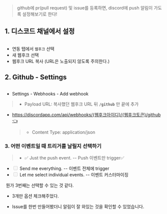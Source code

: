 <blockquote>
<p>github에 pr(pull request) 및 issue를 등록하면, discord에 push 알림이 가도록 설정해보기로 한다!</p>
</blockquote>
<h2 id="1-디스코드-채널에서-설정">1. 디스코드 채널에서 설정</h2>
<p><img alt="" src="https://velog.velcdn.com/images/greendev/post/2f241815-f688-4322-96bb-5133478bf71b/image.png" /></p>
<ul>
<li>연동 탭에서 <code>웹후크</code> 선택
<img alt="" src="https://velog.velcdn.com/images/greendev/post/166094fa-e2d2-4013-9379-aae91e429406/image.png" /></li>
<li>새 웹후크 선택
<img alt="" src="https://velog.velcdn.com/images/greendev/post/51302776-6547-401d-8045-5e121016eec3/image.png" /></li>
<li>웹후크 URL 복사 (URL은 노출되지 않도록 주의한다.)
<img alt="" src="https://velog.velcdn.com/images/greendev/post/392241d2-4695-4cbe-a15a-4af03fbb6067/image.png" />
<img alt="" src="https://velog.velcdn.com/images/greendev/post/4b8e007e-fced-49ca-bd69-dc75f0270528/image.png" /></li>
</ul>
<h2 id="2-github---settings">2. Github - Settings</h2>
<p><img alt="" src="https://velog.velcdn.com/images/greendev/post/629513b5-fbd3-487f-a27c-ee409a4ebf69/image.png" /></p>
<ul>
<li>Settings - Webhooks - Add webhook
<img alt="" src="https://velog.velcdn.com/images/greendev/post/9487e366-84d7-4e11-8229-7c22e5ef050c/image.png" />
<img alt="" src="https://velog.velcdn.com/images/greendev/post/2cd0c2ff-d0ec-4165-af5e-61d9144d5261/image.png" /></li>
</ul>
<blockquote>
<ul>
<li>Payload URL: 복사했던 웹후크 URL 뒤 <strong><code>/github</code></strong> 만 끝에 추가</li>
</ul>
</blockquote>
<ul>
<li><a href="https://discordapp.com/api/webhooks/%7B%EC%9B%B9%ED%9B%84%ED%81%AC%EC%95%84%EC%9D%B4%EB%94%94%7D/%7B%EC%9B%B9%ED%9B%84%ED%81%AC%ED%86%A0%ED%81%B0%7D/github%F0%9F%91%88">https://discordapp.com/api/webhooks/{웹후크아이디}/{웹후크토큰}/github👈</a><blockquote>
<ul>
<li>Content Type: application/json</li>
</ul>
</blockquote>
</li>
</ul>
<h3 id="3-어떤-이벤트일-때-트리거를-날릴지-선택하기">3. 어떤 이벤트일 때 트리거를 날릴지 선택하기</h3>
<blockquote>
<ul>
<li>✅ Just the push event. -- Push 이벤트만 trigger✅</li>
</ul>
</blockquote>
<ul>
<li><input disabled="" type="checkbox" /> Send me everything. -- 이벤트 전체에 trigger</li>
<li><input disabled="" type="checkbox" /> Let me select individual events. -- 이벤트 커스터마이징</li>
</ul>
<p><img alt="" src="https://velog.velcdn.com/images/greendev/post/46105233-ca13-452d-94e4-70f38040c55a/image.png" />
뭔가 3번째는 선택할 수 있는 것 같다.
<img alt="" src="https://velog.velcdn.com/images/greendev/post/f9a33577-a8b4-423d-895e-5342fcb4748a/image.png" /></p>
<ul>
<li><p>3개만 옵션 체크해주었다.</p>
</li>
<li><p>Issue를 한번 만들어봤더니 알림이 잘 와있는 것을 확인할 수 있었습니다.
<img alt="" src="https://velog.velcdn.com/images/greendev/post/29cfbcbb-1f23-4926-9cdb-062457047234/image.png" /></p>
</li>
</ul>